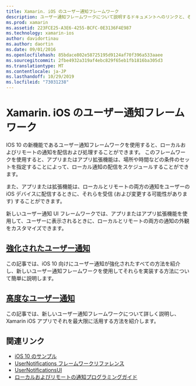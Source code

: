 ```yaml
---
title: Xamarin. iOS のユーザー通知フレームワーク
description: ユーザー通知フレームワークについて説明するドキュメントへのリンクと、それを使用して Xamarin. iOS アプリでローカルおよびリモートの通知を送受信する方法について説明します。
ms.prod: xamarin
ms.assetid: 223FCE25-A3E6-4255-BCFC-0E3136F4E987
ms.technology: xamarin-ios
author: davidortinau
ms.author: daortin
ms.date: 09/01/2016
ms.openlocfilehash: 85bdace802e58725195d9124af70f396a533aaee
ms.sourcegitcommit: 2fbe4932a319af4ebc829f65eb1fb1816ba305d3
ms.translationtype: MT
ms.contentlocale: ja-JP
ms.lasthandoff: 10/29/2019
ms.locfileid: "73031238"
---
```

# <a name="user-notifications-framework-in-xamarinios"></a>Xamarin. iOS のユーザー通知フレームワーク

IOS 10 の新機能であるユーザー通知フレームワークを使用すると、ローカルおよびリモートの通知を配信および処理することができます。 このフレームワークを使用すると、アプリまたはアプリ拡張機能は、場所や時間などの条件のセットを指定することによって、ローカル通知の配信をスケジュールすることができます。

また、アプリまたは拡張機能は、ローカルとリモートの両方の通知をユーザーの iOS デバイスに配信するときに、それらを受信 (および変更する可能性があります) することができます。

新しいユーザー通知 UI フレームワークでは、アプリまたはアプリ拡張機能を使用して、ユーザーに表示されるときに、ローカルとリモートの両方の通知の外観をカスタマイズできます。

## <a name="enhanced-user-notificationsiosplatformuser-notificationsenhanced-user-notificationsmd"></a>[強化されたユーザー通知](~/ios/platform/user-notifications/enhanced-user-notifications.md)

この記事では、iOS 10 向けにユーザー通知が強化されたすべての方法を紹介し、新しいユーザー通知フレームワークを使用してそれらを実装する方法について簡単に説明します。

## <a name="advanced-user-notificationsiosplatformuser-notificationsadvanced-user-notificationsmd"></a>[高度なユーザー通知](~/ios/platform/user-notifications/advanced-user-notifications.md)

この記事では、新しいユーザー通知フレームワークについて詳しく説明し、Xamarin iOS アプリでそれを最大限に活用する方法を紹介します。

## <a name="related-links"></a>関連リンク

- [iOS 10 のサンプル](https://docs.microsoft.com/samples/browse/?products=xamarin&term=Xamarin.iOS+iOS10)
- [UserNotifications フレームワークリファレンス](https://developer.apple.com/reference/usernotifications)
- [UserNotificationsUI](https://developer.apple.com/reference/usernotificationsui)
- [ローカルおよびリモートの通知プログラミングガイド](https://developer.apple.com/library/prerelease/content/documentation/NetworkingInternet/Conceptual/RemoteNotificationsPG/Chapters/Introduction.html)
